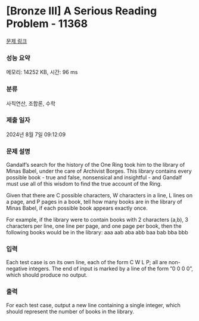 # [Bronze III] A Serious Reading Problem - 11368 

[문제 링크](https://www.acmicpc.net/problem/11368) 

### 성능 요약

메모리: 14252 KB, 시간: 96 ms

### 분류

사칙연산, 조합론, 수학

### 제출 일자

2024년 8월 7일 09:12:09

### 문제 설명

<p>Gandalf’s search for the history of the One Ring took him to the library of Minas Babel, under the care of Archivist Borges. This library contains every possible book - true and false, nonsensical and insightful - and Gandalf must use all of this wisdom to find the true account of the Ring.</p>

<p>Given that there are C possible characters, W characters in a line, L lines on a page, and P pages in a book, tell how many books are in the library of Minas Babel, if each possible book appears exactly once.</p>

<p>For example, if the library were to contain books with 2 characters (a,b), 3 characters per line, one line per page, and one page per book, then the following books would be in the library: aaa aab aba abb baa bab bba bbb</p>

### 입력 

 <p>Each test case is on its own line, each of the form C W L P; all are non-negative integers. The end of input is marked by a line of the form ”0 0 0 0”, which should produce no output.</p>

### 출력 

 <p>For each test case, output a new line containing a single integer, which should represent the number of books in the library.</p>


